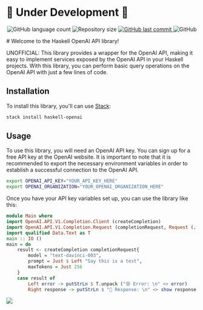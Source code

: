 
# :construction: Under Development :construction:
<div align="center">
  <p>
  <img alt="GitHub language count" src="https://img.shields.io/github/languages/count/braejan/haskell-openai?color=%2304D361">
  <img alt="Repository size" src="https://img.shields.io/github/repo-size/braejan/haskell-openai">
  <a href="https://github.com/braejan/ohaskell-openai/commits/main">
    <img alt="GitHub last commit" src="https://img.shields.io/github/last-commit/braejan/haskell-openai">
  </a>
  <img alt="GitHub" src="https://img.shields.io/github/license/braejan/haskell-openai?label=License">
  </p>
</div>
# Welcome to the Haskell OpenAI API library!

UNOFFICIAL: This library provides a wrapper for the OpenAI API, making it easy to implement services exposed by the OpenAI API in your Haskell projects. With this library, you can perform basic query operations on the OpenAI API with just a few lines of code.

## Installation

To install this library, you'll can use [Stack](https://docs.haskellstack.org/en/stable/README/):

```bash
stack install haskell-openai
```

## Usage

To use this library, you will need an OpenAI API key. You can sign up for a free API key at the OpenAI website.
It is important to note that it is recommended to export the necessary environment variables in order to establish a successful connection to the OpenAI API.
```bash
export OPENAI_API_KEY="YOUR_API_KEY_HERE"
export OPENAI_ORGANIZATION="YOUR_OPENAI_ORGANIZATION_HERE"
```
Once you have your API key variables set up, you can use the library like this:

```haskell
module Main where
import OpenAI.API.V1.Completion.Client (createCompletion)
import OpenAI.API.V1.Completion.Request (completionRequest, Request (..))
import qualified Data.Text as T
main :: IO ()
main = do
    result <- createCompletion completionRequest{
        model = "text-davinci-003",
        prompt = Just $ Left "Say this is a test",
        maxTokens = Just 256
    }
    case result of
        Left error -> putStrLn $ T.unpack ("😰 Error: \n" <> error)
        Right response -> putStrLn $ "🫡 Response: \n" <> show response
```

![](https://lift.sonatype.com/api/badge/github.com/braejan/haskell-openai)
